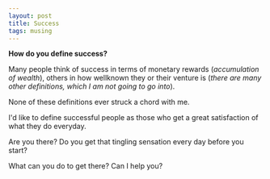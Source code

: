 ```yaml
---
layout: post
title: Success
tags: musing
---
```


**How do you define success?**

Many people think of success in terms of monetary rewards (_accumulation
of wealth_), others in how wellknown they or their venture is (_there are
many other definitions, which I am not going to go into_).

None of these definitions ever struck a chord with me.

I'd like to define successful people as those who get a great satisfaction of
what they do everyday.

Are you there? Do you get that tingling sensation every day before you start?

What can you do to get there? Can I help you?
